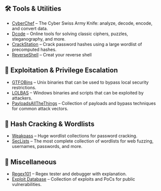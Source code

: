 ## 🛠️ Tools & Utilities

- [CyberChef](https://gchq.github.io/CyberChef/) – The Cyber Swiss Army Knife: analyze, decode, encode, and convert data.
- [Dcode](https://www.dcode.fr/en) – Online tools for solving classic ciphers, puzzles, steganography, and more.
- [CrackStation](https://crackstation.net) – Crack password hashes using a large wordlist of precomputed hashes.
- [ReverseShell](https://www.revshells.com/) –  Creat your reverse shell

## 🧪 Exploitation & Privilege Escalation

- [GTFOBins](https://gtfobins.github.io/) – Unix binaries that can be used to bypass local security restrictions.
- [LOLBAS](https://lolbas-project.github.io/) – Windows binaries and scripts that can be exploited by attackers.
- [PayloadsAllTheThings](https://github.com/swisskyrepo/PayloadsAllTheThings) – Collection of payloads and bypass techniques for common attack vectors.

## 🔐 Hash Cracking & Wordlists

- [Weakpass](https://weakpass.com/) – Huge wordlist collections for password cracking.
- [SecLists](https://github.com/danielmiessler/SecLists) – The most complete collection of wordlists for web fuzzing, usernames, passwords, and more.


## 🧬 Miscellaneous

- [Regex101](https://regex101.com/) – Regex tester and debugger with explanation.
- [Exploit Database](https://www.exploit-db.com/) – Collection of exploits and PoCs for public vulnerabilities.